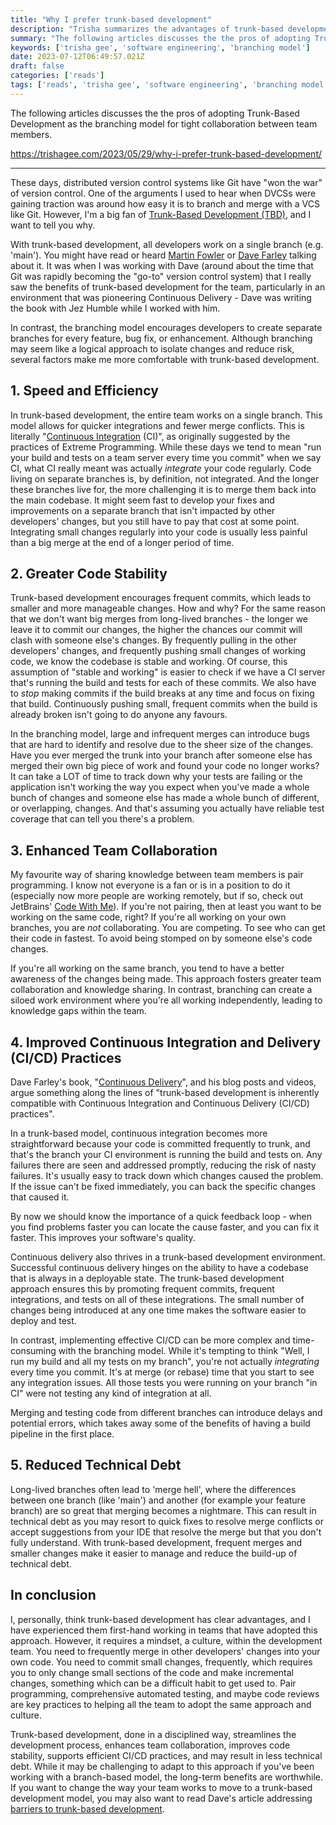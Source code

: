 ```yaml
---
title: "Why I prefer trunk-based development"
description: "Trisha summarizes the advantages of trunk-based development (as opposed to branch-based development) in this blog post."
summary: "The following articles discusses the the pros of adopting Trunk-Based Development as the branching model for tight collaboration between team members."
keywords: ['trisha gee', 'software engineering', 'branching model']
date: 2023-07-12T06:49:57.021Z
draft: false
categories: ['reads']
tags: ['reads', 'trisha gee', 'software engineering', 'branching model']
---
```


The following articles discusses the the pros of adopting Trunk-Based Development as the branching model for tight collaboration between team members.

https://trishagee.com/2023/05/29/why-i-prefer-trunk-based-development/

---

These days, distributed version control systems like Git have "won the war" of version control. One of the arguments I used to hear when DVCSs were gaining traction was around how easy it is to branch and merge with a VCS like Git. However, I'm a big fan of [Trunk-Based Development (TBD)](https://en.wikipedia.org/wiki/Trunk-based_development), and I want to tell you why.

With trunk-based development, all developers work on a single branch (e.g. 'main'). You might have read or heard [Martin Fowler](https://martinfowler.com/articles/continuousIntegration.html) or [Dave Farley](https://youtu.be/v4Ijkq6Myfc) talking about it. It was when I was working with Dave (around about the time that Git was rapidly becoming the "go-to" version control system) that I really saw the benefits of trunk-based development for the team, particularly in an environment that was pioneering Continuous Delivery - Dave was writing the book with Jez Humble while I worked with him.

In contrast, the branching model encourages developers to create separate branches for every feature, bug fix, or enhancement. Although branching may seem like a logical approach to isolate changes and reduce risk, several factors make me more comfortable with trunk-based development.

1\. Speed and Efficiency
------------------------

In trunk-based development, the entire team works on a single branch. This model allows for quicker integrations and fewer merge conflicts. This is literally "[Continuous Integration](https://en.wikipedia.org/wiki/Continuous_integration) (CI)", as originally suggested by the practices of Extreme Programming. While these days we tend to mean "run your build and tests on a team server every time you commit" when we say CI, what CI really meant was actually _integrate_ your code regularly. Code living on separate branches is, by definition, not integrated. And the longer these branches live for, the more challenging it is to merge them back into the main codebase. It might seem fast to develop your fixes and improvements on a separate branch that isn't impacted by other developers' changes, but you still have to pay that cost at some point. Integrating small changes regularly into your code is usually less painful than a big merge at the end of a longer period of time.

2\. Greater Code Stability
--------------------------

Trunk-based development encourages frequent commits, which leads to smaller and more manageable changes. How and why? For the same reason that we don't want big merges from long-lived branches - the longer we leave it to commit our changes, the higher the chances our commit will clash with someone else's changes. By frequently pulling in the other developers' changes, and frequently pushing small changes of working code, we know the codebase is stable and working. Of course, this assumption of "stable and working" is easier to check if we have a CI server that's running the build and tests for each of these commits. We also have to _stop_ making commits if the build breaks at any time and focus on fixing that build. Continuously pushing small, frequent commits when the build is already broken isn't going to do anyone any favours.

In the branching model, large and infrequent merges can introduce bugs that are hard to identify and resolve due to the sheer size of the changes. Have you ever merged the trunk into your branch after someone else has merged their own big piece of work and found your code no longer works? It can take a LOT of time to track down why your tests are failing or the application isn't working the way you expect when you've made a whole bunch of changes and someone else has made a whole bunch of different, or overlapping, changes. And that's assuming you actually have reliable test coverage that can tell you there's a problem.

3\. Enhanced Team Collaboration
-------------------------------

My favourite way of sharing knowledge between team members is pair programming. I know not everyone is a fan or is in a position to do it (especially now more people are working remotely, but if so, check out JetBrains' [Code With Me](https://www.helenjoscott.com/2022/12/08/using-code-with-me-to-collaborate-on-getting-to-know-intellij-idea/)). If you're not pairing, then at least you want to be working on the same code, right? If you're all working on your own branches, you are _not_ collaborating. You are competing. To see who can get their code in fastest. To avoid being stomped on by someone else's code changes.

If you're all working on the same branch, you tend to have a better awareness of the changes being made. This approach fosters greater team collaboration and knowledge sharing. In contrast, branching can create a siloed work environment where you're all working independently, leading to knowledge gaps within the team.

4\. Improved Continuous Integration and Delivery (CI/CD) Practices
------------------------------------------------------------------

Dave Farley's book, "[Continuous Delivery](https://amzn.to/43rppXn)", and his blog posts and videos, argue something along the lines of "trunk-based development is inherently compatible with Continuous Integration and Continuous Delivery (CI/CD) practices".

In a trunk-based model, continuous integration becomes more straightforward because your code is committed frequently to trunk, and that's the branch your CI environment is running the build and tests on. Any failures there are seen and addressed promptly, reducing the risk of nasty failures. It's usually easy to track down which changes caused the problem. If the issue can't be fixed immediately, you can back the specific changes that caused it.

By now we should know the importance of a quick feedback loop - when you find problems faster you can locate the cause faster, and you can fix it faster. This improves your software's quality.

Continuous delivery also thrives in a trunk-based development environment. Successful continuous delivery hinges on the ability to have a codebase that is always in a deployable state. The trunk-based development approach ensures this by promoting frequent commits, frequent integrations, and tests on all of these integrations. The small number of changes being introduced at any one time makes the software easier to deploy and test.

In contrast, implementing effective CI/CD can be more complex and time-consuming with the branching model. While it's tempting to think "Well, I run my build and all my tests on my branch", you're not actually _integrating_ every time you commit. It's at merge (or rebase) time that you start to see any integration issues. All those tests you were running on your branch "in CI" were not testing any kind of integration at all.

Merging and testing code from different branches can introduce delays and potential errors, which takes away some of the benefits of having a build pipeline in the first place.

5\. Reduced Technical Debt
--------------------------

Long-lived branches often lead to 'merge hell', where the differences between one branch (like 'main') and another (for example your feature branch) are so great that merging becomes a nightmare. This can result in technical debt as you may resort to quick fixes to resolve merge conflicts or accept suggestions from your IDE that resolve the merge but that you don't fully understand. With trunk-based development, frequent merges and smaller changes make it easier to manage and reduce the build-up of technical debt.

In conclusion
-------------

I, personally, think trunk-based development has clear advantages, and I have experienced them first-hand working in teams that have adopted this approach. However, it requires a mindset, a culture, within the development team. You need to frequently merge in other developers' changes into your own code. You need to commit small changes, frequently, which requires you to only change small sections of the code and make incremental changes, something which can be a difficult habit to get used to. Pair programming, comprehensive automated testing, and maybe code reviews are key practices to helping all the team to adopt the same approach and culture.

Trunk-based development, done in a disciplined way, streamlines the development process, enhances team collaboration, improves code stability, supports efficient CI/CD practices, and may result in less technical debt. While it may be challenging to adapt to this approach if you've been working with a branch-based model, the long-term benefits are worthwhile. If you want to change the way your team works to move to a trunk-based development model, you may also want to read Dave's article addressing [barriers to trunk-based development](https://www.davefarley.net/?p=269).